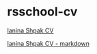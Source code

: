 # rsschool-cv
[Ianina Shpak CV](https://YaninaShpak.github.io/rsschool-cv/)

[Ianina Shpak CV - markdown](https://YaninaShpak.github.io/rsschool-cv/cv)


